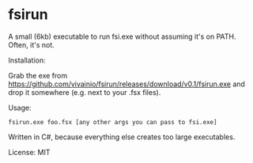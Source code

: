 # fsirun

A small (6kb) executable to run fsi.exe without assuming it's on PATH. Often, it's not.

Installation:

Grab the exe from https://github.com/vivainio/fsirun/releases/download/v0.1/fsirun.exe and drop it somewhere (e.g. next to your .fsx files).


Usage: 

```
fsirun.exe foo.fsx [any other args you can pass to fsi.exe]
```


Written in C#, because everything else creates too large executables.

License: MIT
